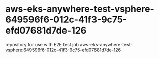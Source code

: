 # aws-eks-anywhere-test-vsphere-649596f6-012c-41f3-9c75-efd07681d7de-126
repository for use with E2E test job aws-eks-anywhere-test-vsphere:649596f6-012c-41f3-9c75-efd07681d7de-126
